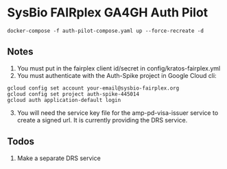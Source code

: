 # SysBio FAIRplex GA4GH Auth Pilot

```
docker-compose -f auth-pilot-compose.yaml up --force-recreate -d
```

## Notes

1. You must put in the fairplex client id/secret in config/kratos-fairplex.yml
2. You must authenticate with the Auth-Spike project in Google Cloud cli:
```
gcloud config set account your-email@sysbio-fairplex.org
gcloud config set project auth-spike-445014
gcloud auth application-default login
```
3. You will need the service key file for the amp-pd-visa-issuer service to create a signed url. It is currently providing the DRS service. 

## Todos
1. Make a separate DRS service
